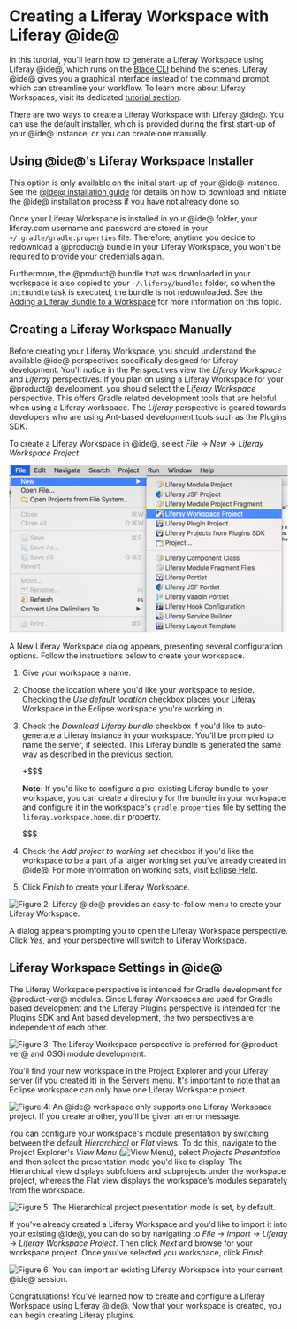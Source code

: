 # Creating a Liferay Workspace with Liferay @ide@ [](id=creating-a-liferay-workspace-with-liferay-ide)

In this tutorial, you'll learn how to generate a Liferay Workspace using Liferay
@ide@, which runs on the
[Blade CLI](/develop/tutorials/-/knowledge_base/7-0/blade-cli) behind the
scenes. Liferay @ide@ gives you a graphical interface instead of the command
prompt, which can streamline your workflow. To learn more about Liferay
Workspaces, visit its dedicated
[tutorial section](/develop/tutorials/-/knowledge_base/7-0/liferay-workspace).

There are two ways to create a Liferay Workspace with Liferay @ide@. You can use
the default installer, which is provided during the first start-up of your @ide@
instance, or you can create one manually.

## Using @ide@'s Liferay Workspace Installer [](id=using-ides-liferay-workspace-installer)

This option is only available on the initial start-up of your @ide@ instance.
See the [@ide@ installation guide](/develop/tutorials/-/knowledge_base/7-0/install-the-liferay-developer-studio-bundle)
for details on how to download and initiate the @ide@ installation process if
you have not already done so.

Once your Liferay Workspace is installed in your @ide@ folder, your liferay.com
username and password are stored in your `~/.gradle/gradle.properties` file.
Therefore, anytime you decide to redownload a @product@ bundle in your Liferay
Workspace, you won't be required to provide your credentials again.

Furthermore, the @product@ bundle that was downloaded in your workspace is also
copied to your `~/.liferay/bundles` folder, so when the `initBundle` task is
executed, the bundle is not redownloaded. See the
[Adding a Liferay Bundle to a Workspace](/develop/tutorials/-/knowledge_base/7-0/adding-a-liferay-bundle-to-a-workspace)
for more information on this topic.

## Creating a Liferay Workspace Manually [](id=creating-a-liferay-workspace-manually)

Before creating your Liferay Workspace, you should understand the available @ide@
perspectives specifically designed for Liferay development. You'll notice in the
Perspectives view the *Liferay Workspace* and *Liferay* perspectives. If you
plan on using a Liferay Workspace for your @product@ development, you should
select the *Liferay Workspace* perspective. This offers Gradle related
development tools that are helpful when using a Liferay workspace. The *Liferay*
perspective is geared towards developers who are using Ant-based development
tools such as the Plugins SDK.

To create a Liferay Workspace in @ide@, select *File* &rarr; *New* &rarr; *Liferay
Workspace Project*.

![Figure 1: By selecting *Liferay Workspace*, you begin the process of creating a new workspace for your Liferay projects.](../../../images/selecting-liferay-workspace.png)

A New Liferay Workspace dialog appears, presenting several configuration
options. Follow the instructions below to create your workspace.

1. Give your workspace a name. 

2. Choose the location where you'd like your workspace to reside. Checking the
   *Use default location* checkbox places your Liferay Workspace in the Eclipse
   workspace you're working in.

3. Check the *Download Liferay bundle* checkbox if you'd like to auto-generate a
   Liferay instance in your workspace. You'll be prompted to name the server, if
   selected. This Liferay bundle is generated the same way as described in the
   previous section.

    +$$$

    **Note:** If you'd like to configure a pre-existing Liferay bundle to your
    workspace, you can create a directory for the bundle in your workspace and
    configure it in the workspace's `gradle.properties` file by setting the
    `liferay.workspace.home.dir` property.

    $$$

4. Check the *Add project to working set* checkbox if you'd like the workspace
to be a part of a larger working set you've already created in @ide@. For more
information on working sets, visit
[Eclipse Help](http://help.eclipse.org/mars/index.jsp?topic=%2Forg.eclipse.platform.doc.user%2Fconcepts%2Fcworkset.htm).

5. Click *Finish* to create your Liferay Workspace.

![Figure 2: Liferay @ide@ provides an easy-to-follow menu to create your Liferay Workspace.](../../../images/new-workspace-menu.png)

A dialog appears prompting you to open the Liferay Workspace perspective.
Click *Yes*, and your perspective will switch to Liferay Workspace.

## Liferay Workspace Settings in @ide@ [](id=liferay-workspace-settings-in-ide)

The Liferay Workspace perspective is intended for Gradle development for
@product-ver@ modules. Since Liferay Workspaces are used for Gradle based
development and the Liferay Plugins perspective is intended for the Plugins SDK
and Ant based development, the two perspectives are independent of each other.

![Figure 3: The Liferay Workspace perspective is preferred for @product-ver@ and OSGi module development.](../../../images/liferay-workspace-perspective.png)

You'll find your new workspace in the Project Explorer and your Liferay server
(if you created it) in the Servers menu. It's important to note that an Eclipse
workspace can only have one Liferay Workspace project.

![Figure 4: An @ide@ workspace only supports one Liferay Workspace project. If you create another, you'll be given an error message.](../../../images/liferay-workspace-duplicate.png)

You can configure your workspace's module presentation by switching between the
default *Hierarchical* or *Flat* views. To do this, navigate to the Project
Explorer's *View Menu* (![View Menu](../../../images/icon-ide-view-menu.png)),
select *Projects Presentation* and then select the presentation mode you'd like
to display. The Hierarchical view displays subfolders and subprojects under the
workspace project, whereas the Flat view displays the workspace's modules
separately from the workspace.

![Figure 5: The Hierarchical project presentation mode is set, by default.](../../../images/workspace-presentation.png)

If you've already created a Liferay Workspace and you'd like to import it into
your existing @ide@, you can do so by navigating to *File* &rarr; *Import*
&rarr; *Liferay* &rarr; *Liferay Workspace Project*. Then click *Next* and
browse for your workspace project. Once you've selected you workspace, click
*Finish*.

![Figure 6: You can import an existing Liferay Workspace into your current @ide@ session.](../../../images/liferay-workspace-import.png)

Congratulations! You've learned how to create and configure a Liferay Workspace
using Liferay @ide@. Now that your workspace is created, you can begin creating
Liferay plugins.
